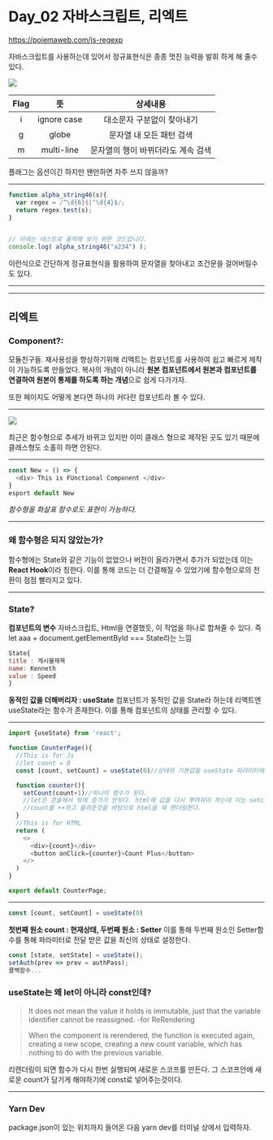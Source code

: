 # Day_02 자바스크립트, 리엑트

https://poiemaweb.com/js-regexp

자바스크립트를 사용하는데 있어서 정규표현식은 종종 멋진 능력을 발휘 하게 해 줄수 있다.

![](https://images.velog.io/images/fnrkp089/post/2f384683-04cb-4517-98be-6a06136795a5/image.png)

| Flag  | 뜻 | 상세내용  |
| :------------: | :-----------: | :-------------------: |
| i  |ignore case         | 대소문자 구분없이 찾아내기 |
| g   | globe      | 문자열 내 모든 패턴 검색               |
|m| multi-line| 문자열의 행이 바뀌더라도 계속 검색|

플래그는 옵션이긴 하지만 왠만하면 자주 쓰지 않을까?
***
```javascript
function alpha_string46(s){
  var regex = /^\d{6}$|^\d{4}$/;
  return regex.test(s);
}


// 아래는 테스트로 출력해 보기 위한 코드입니다.
console.log( alpha_string46("a234") );
```
이런식으로 간단하게 정규표현식을 활용하여 문자열을 찾아내고 조건문을 걸어버릴수도 있다.
***

***

## 리엑트

### Component?:
모듈친구들. 재사용성을 향상하기위해 리엑트는 컴포넌트를 사용하여 쉽고 빠르게 제작이 가능하도록 만들었다.
복사의 개념이 아니라 **원본 컴포넌트에서 원본과 컴포넌트를 연결하여 원본이 통제를 하도록 하는 개념**으로 쉽게 다가가자.

또한 페이지도 어떻게 본다면 하나의 커다란 컴포넌트라 볼 수 있다.
***
![](https://images.velog.io/images/fnrkp089/post/6a2eac9a-9fb6-43bf-a541-c4f0215e1f0a/image.png)

최근은 함수형으로 추세가 바뀌고 있지만 이미 클래스 형으로 제작된 곳도 있기 때문에 클래스형도 소홀히 하면 안된다.
***
```javascript
const New = () => {
  <div> This is FUnctional Component </div>
}
esport default New
```
*함수형을 화살표 함수로도 표현이 가능하다.* 
***

### 왜 함수형은 되지 않았는가?
함수형에는 State와 같은 기능이 없었으나 버전이 올라가면서 추가가 되었는데
이는 **React Hook**이라 칭한다. 이를 통해 코드는 더 간결해질 수 있었기에 함수형으로의 전환이 점점 빨라지고 있다.

***

### State?
**컴포넌트의 변수**
자바스크립트, Html을 연결했듯, 이 작업을 하나로 합쳐줄 수 있다.
즉 let aaa + document.getElementById === State라는 느낌

```javascript
State{
title : 게시물제목
name: Kenneth
value : Speed
}
```
**동적인 값을 더해버리자 : useState**
컴포넌트가 동적인 값을 State라 하는데 리액트엔 useState라는 함수가 존재한다.
이를 통해 컴포넌트의 상태를 관리할  수 있다.

***
```javascript 
import {useState} from 'react';

function CounterPage(){
  //This is for Js
  //let count = 0
  const [count, setCount] = useState(0)//상태의 기본값을 useState 파라미터에 넣어준다

  function counter(){
    setCount(count+1)//하나의 함수가 된다.
    //let은 콘솔에서 밖에 증가가 안됫다. html에 값을 다시 뿌려줘야 하는데 이는 setcount안에 존재한다.
    //count를 ++하고 올려준것을 바탕으로 html을 재 랜더링한다.
  }
  //This is for HTML
  return (
    <>
      <div>{count}</div>
      <button onClick={counter}>Count Plus</button>
    </>
  )
}

export default CounterPage;

```
***
```javascript
const [count, setCount] = useState(0)
```
**첫번째 원소 count : 현재상태, 두번째 원소 : Setter**
이를 통해 두번째 원소인 Setter함수를 통해 파라미터로 전달 받은 값을 최신의 상태로 설정한다.

```javascript
const [state, setState] = useState();
setAuth(prev => prev = authPass);
콜백함수...
```

### useState는 왜 let이 아니라 const인데?
>It does not mean the value it holds is immutable, just that the variable identifier cannot be reassigned.
-for ReRendering

>When the component is rerendered, the function is executed again, creating a new scope, creating a new count variable, which has nothing to do with the previous variable.

리렌더링이 되면 함수가 다시 한번 실행되며 새로운 스코프를 만든다. 그 스코프안에 새로운 count가 담기게 해야하기에 const로 넣어주는것이다.


***
### Yarn Dev 
package.json이 있는 위치까지 들어온 다음 yarn dev를 터미널 상에서 입력하자.
